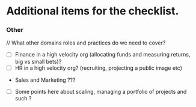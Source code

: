 # Additional items for the checklist.

### Other
// What other domains roles and practices do we need to cover? 
- [ ] Finance in a high velocity org (allocating funds and measuring returns, big vs small bets)?
- [ ] HR in a high velocity org? (recruiting, projecting a public image etc)
* Sales and Marketing ???
- [ ] Some points here about scaling, managing a portfolio of projects and such ?